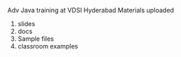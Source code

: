 Adv Java training at VDSI Hyderabad
Materials uploaded
1. slides
2. docs
3. Sample files
4. classroom examples 